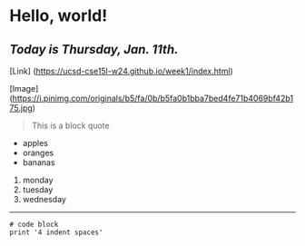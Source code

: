 # **Hello, world!**

## *Today is Thursday, Jan. 11th.*

[Link] (https://ucsd-cse15l-w24.github.io/week1/index.html)

[Image] (https://i.pinimg.com/originals/b5/fa/0b/b5fa0b1bba7bed4fe71b4069bf42b175.jpg)

> This is a block quote
* apples
* oranges
* bananas

1. monday
2. tuesday
3. wednesday

***

```
# code block
print '4 indent spaces'
```
